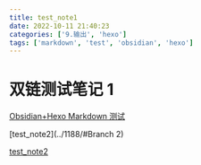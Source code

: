 ```yaml
---
title: test_note1
date: 2022-10-11 21:40:23
categories: ['9.输出', 'hexo']
tags: ['markdown', 'test', 'obsidian', 'hexo']
---
```


# 双链测试笔记 1

[Obsidian+Hexo Markdown 测试](../1186/#公式)

[test_note2](../1188/#Branch 2)

[test_note2](../1190)

